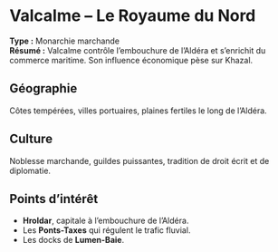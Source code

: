 # Valcalme – Le Royaume du Nord

**Type :** Monarchie marchande  
**Résumé :** Valcalme contrôle l’embouchure de l’Aldéra et s’enrichit du commerce maritime. Son influence économique pèse sur Khazal.

## Géographie
Côtes tempérées, villes portuaires, plaines fertiles le long de l’Aldéra.

## Culture
Noblesse marchande, guildes puissantes, tradition de droit écrit et de diplomatie.

## Points d’intérêt
- **Hroldar**, capitale à l’embouchure de l’Aldéra.
- Les **Ponts-Taxes** qui régulent le trafic fluvial.
- Les docks de **Lumen-Baie**.

